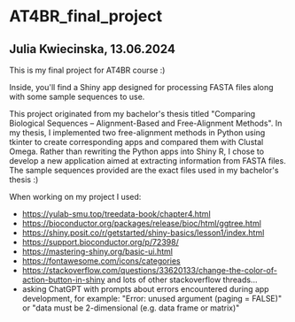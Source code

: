 # AT4BR_final_project
## Julia Kwiecinska, 13.06.2024

This is my final project for AT4BR course :)

Inside, you'll find a Shiny app designed for processing FASTA files along with some sample sequences to use. 

This project originated from my bachelor's thesis titled "Comparing Biological Sequences – Alignment-Based and Free-Alignment Methods". In my thesis, I implemented two free-alignment methods in Python using tkinter to create corresponding apps and compared them with Clustal Omega. Rather than rewriting the Python apps into Shiny R, I chose to develop a new application aimed at extracting information from FASTA files. The sample sequences provided are the exact files used in my bachelor's thesis :)

When working on my project I used:
- https://yulab-smu.top/treedata-book/chapter4.html
- https://bioconductor.org/packages/release/bioc/html/ggtree.html
- https://shiny.posit.co/r/getstarted/shiny-basics/lesson1/index.html
- https://support.bioconductor.org/p/72398/
- https://mastering-shiny.org/basic-ui.html
- https://fontawesome.com/icons/categories
- https://stackoverflow.com/questions/33620133/change-the-color-of-action-button-in-shiny and lots of other stackoverflow threads...
- asking ChatGPT with prompts about errors encountered during app development, for example: "Error: unused argument (paging = FALSE)" or "data must be 2-dimensional (e.g. data frame or matrix)"
